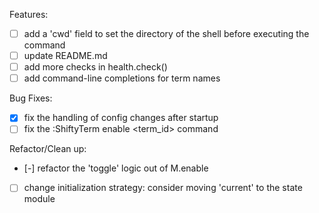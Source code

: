 Features:
- [ ] add a 'cwd' field to set the directory of the shell before executing the command
- [ ] update README.md
- [ ] add more checks in health.check()
- [ ] add command-line completions for term names

Bug Fixes:
- [x] fix the handling of config changes after startup
- [ ] fix the :ShiftyTerm enable <term_id> command

Refactor/Clean up:
- [-] refactor the 'toggle' logic out of M.enable
- [ ] change initialization strategy: consider moving 'current' to the state module
